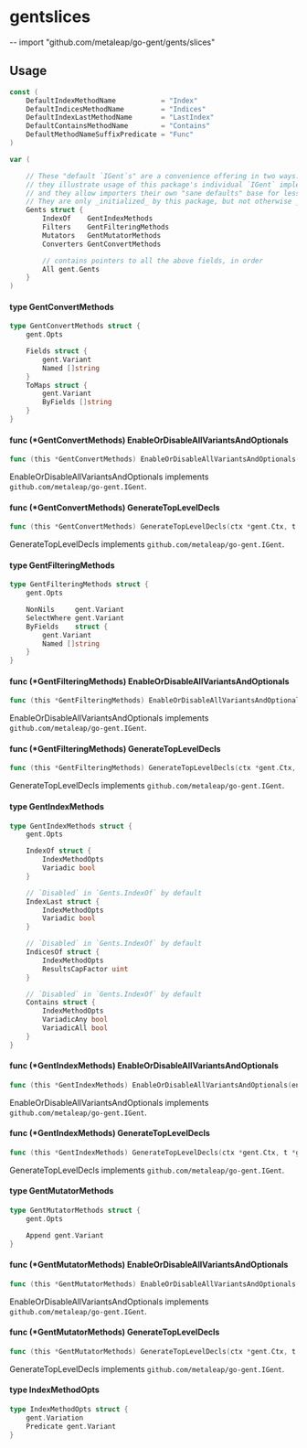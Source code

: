 # gentslices
--
    import "github.com/metaleap/go-gent/gents/slices"


## Usage

```go
const (
	DefaultIndexMethodName           = "Index"
	DefaultIndicesMethodName         = "Indices"
	DefaultIndexLastMethodName       = "LastIndex"
	DefaultContainsMethodName        = "Contains"
	DefaultMethodNameSuffixPredicate = "Func"
)
```

```go
var (

	// These "default `IGent`s" are a convenience offering in two ways:
	// they illustrate usage of this package's individual `IGent` implementers' fields,
	// and they allow importers their own "sane defaults" base for less-noisy tweaking.
	// They are only _initialized_ by this package, but not otherwise _used_ by it.
	Gents struct {
		IndexOf    GentIndexMethods
		Filters    GentFilteringMethods
		Mutators   GentMutatorMethods
		Converters GentConvertMethods

		// contains pointers to all the above fields, in order
		All gent.Gents
	}
)
```

#### type GentConvertMethods

```go
type GentConvertMethods struct {
	gent.Opts

	Fields struct {
		gent.Variant
		Named []string
	}
	ToMaps struct {
		gent.Variant
		ByFields []string
	}
}
```


#### func (*GentConvertMethods) EnableOrDisableAllVariantsAndOptionals

```go
func (this *GentConvertMethods) EnableOrDisableAllVariantsAndOptionals(enabled bool)
```
EnableOrDisableAllVariantsAndOptionals implements
`github.com/metaleap/go-gent.IGent`.

#### func (*GentConvertMethods) GenerateTopLevelDecls

```go
func (this *GentConvertMethods) GenerateTopLevelDecls(ctx *gent.Ctx, t *gent.Type) (yield Syns)
```
GenerateTopLevelDecls implements `github.com/metaleap/go-gent.IGent`.

#### type GentFilteringMethods

```go
type GentFilteringMethods struct {
	gent.Opts

	NonNils     gent.Variant
	SelectWhere gent.Variant
	ByFields    struct {
		gent.Variant
		Named []string
	}
}
```


#### func (*GentFilteringMethods) EnableOrDisableAllVariantsAndOptionals

```go
func (this *GentFilteringMethods) EnableOrDisableAllVariantsAndOptionals(enabled bool)
```
EnableOrDisableAllVariantsAndOptionals implements
`github.com/metaleap/go-gent.IGent`.

#### func (*GentFilteringMethods) GenerateTopLevelDecls

```go
func (this *GentFilteringMethods) GenerateTopLevelDecls(ctx *gent.Ctx, t *gent.Type) (yield Syns)
```
GenerateTopLevelDecls implements `github.com/metaleap/go-gent.IGent`.

#### type GentIndexMethods

```go
type GentIndexMethods struct {
	gent.Opts

	IndexOf struct {
		IndexMethodOpts
		Variadic bool
	}

	// `Disabled` in `Gents.IndexOf` by default
	IndexLast struct {
		IndexMethodOpts
		Variadic bool
	}

	// `Disabled` in `Gents.IndexOf` by default
	IndicesOf struct {
		IndexMethodOpts
		ResultsCapFactor uint
	}

	// `Disabled` in `Gents.IndexOf` by default
	Contains struct {
		IndexMethodOpts
		VariadicAny bool
		VariadicAll bool
	}
}
```


#### func (*GentIndexMethods) EnableOrDisableAllVariantsAndOptionals

```go
func (this *GentIndexMethods) EnableOrDisableAllVariantsAndOptionals(enabled bool)
```
EnableOrDisableAllVariantsAndOptionals implements
`github.com/metaleap/go-gent.IGent`.

#### func (*GentIndexMethods) GenerateTopLevelDecls

```go
func (this *GentIndexMethods) GenerateTopLevelDecls(ctx *gent.Ctx, t *gent.Type) (yield Syns)
```
GenerateTopLevelDecls implements `github.com/metaleap/go-gent.IGent`.

#### type GentMutatorMethods

```go
type GentMutatorMethods struct {
	gent.Opts

	Append gent.Variant
}
```


#### func (*GentMutatorMethods) EnableOrDisableAllVariantsAndOptionals

```go
func (this *GentMutatorMethods) EnableOrDisableAllVariantsAndOptionals(enabled bool)
```
EnableOrDisableAllVariantsAndOptionals implements
`github.com/metaleap/go-gent.IGent`.

#### func (*GentMutatorMethods) GenerateTopLevelDecls

```go
func (this *GentMutatorMethods) GenerateTopLevelDecls(ctx *gent.Ctx, t *gent.Type) (yield Syns)
```
GenerateTopLevelDecls implements `github.com/metaleap/go-gent.IGent`.

#### type IndexMethodOpts

```go
type IndexMethodOpts struct {
	gent.Variation
	Predicate gent.Variant
}
```
